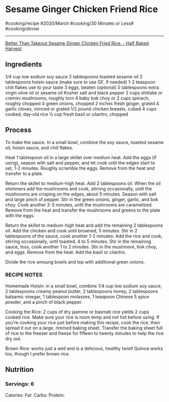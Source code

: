 # Sesame Ginger Chicken Friend Rice
#cooking/recipe #2020/March #cooking/30 Minutes or Less# #cooking/dinner
- - - -
[Better Than Takeout Sesame Ginger Chicken Fried Rice. - Half Baked Harvest](https://www.halfbakedharvest.com/chicken-fried-rice/)

## Ingredients
1/4 cup low sodium soy sauce
2 tablespoons toasted sesame oil
2 tablespoons hoisin sauce (make sure to use GF, if needed)
1-2 teaspoon chili flakes use to your taste
3 eggs, beaten (optional)
5 tablespoons extra virgin olive oil or sesame oil
Kosher salt and black pepper
2 cups shiitake or cremini mushrooms, roughly torn
4 baby bok choy or 2 cups spinach, roughly chopped
4 green onions, chopped
2 inches fresh ginger, grated
4 garlic cloves, minced or grated
1/2 pound chicken breasts, cubed
4 cups cooked, day-old rice
½ cup fresh basil or cilantro, chopped

## Process
To make the sauce. In a small bowl, combine the soy sauce, toasted sesame oil, hoisin sauce, and chili flakes.

Heat 1 tablespoon oil in a large skillet over medium heat. Add the eggs (if using), season with salt and pepper, and let cook until the edges start to set, 1-2 minutes. Roughly scramble the eggs. Remove from the heat and transfer to a plate.

Return the skillet to medium-high heat. Add 2 tablespoons oil. When the oil shimmers add the mushrooms and cook, stirring occasionally, until the mushrooms are crisping on the edges, about 5 minutes. Season with salt and large pinch of pepper. Stir in the green onions, ginger, garlic, and bok choy. Cook another 2-3 minutes, until the mushrooms are caramelized. Remove from the heat and transfer the mushrooms and greens to the plate with the eggs.

Return the skillet to medium-high heat and add the remaining 2 tablespoons oil. Add the chicken and cook until browned, 5 minutes. Stir in 2 tablespoons of the sauce, cook another 1-2 minutes. Add the rice and cook, stirring occasionally, until toasted, 4 to 5 minutes. Stir in the remaining sauce, toss, cook another 1 to 2 minutes. Stir in the mushroom, bok choy, and eggs. Remove from the heat. Add the basil or cilantro.

Divide the rice amoung bowls and top with additional green onions.

### RECIPE NOTES
Homemade Hoisin: in a small bowl, combine 1/4 cup low sodium soy sauce, 2 tablespoons creamy peanut butter, 2 tablespoons honey, 2 tablespoons balsamic vinegar, 1 tablespoon molasses, 1 teaspoon Chinese 5 spice powder, and a pinch of black pepper. 

Cooking the Rice: 2 cups of dry jasmine or basmati rice yields 2 cups cooked rice. Make sure your rice is room temp and not hot before using. If you're cooking your rice just before making this recipe, cook the rice, then spread it out on a large, rimmed baking sheet. Transfer the baking sheet full of rice to the freezer and freeze for fifteen to twenty minutes to help the rice dry out. 

Brown Rice: works just a well and is a delicious, healthy twist! Quinoa works too, though I prefer brown rice. 

## Nutrition
### Servings: 6
Calories: 
Fat: 
Carbs: 
Protein: 
